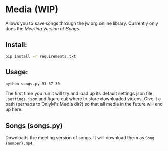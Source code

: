 # Media (WIP)

Allows you to save songs through the jw.org online library. Currently only does the _Meeting Version of Songs_. 

## Install:
```bash
pip install -r requirements.txt
```

## Usage:
```bash
python songs.py 93 57 30
```

The first time you run it will try and load up its default settings json file `.settings.json` and figure out where to store downloaded videos. Give it a path (perhaps to OnlyM's Media dir?) so that all media in the future will end up here.

## Songs (songs.py)
Downloads the meeting version of songs. It will download them as `Song {number}.mp4`.

